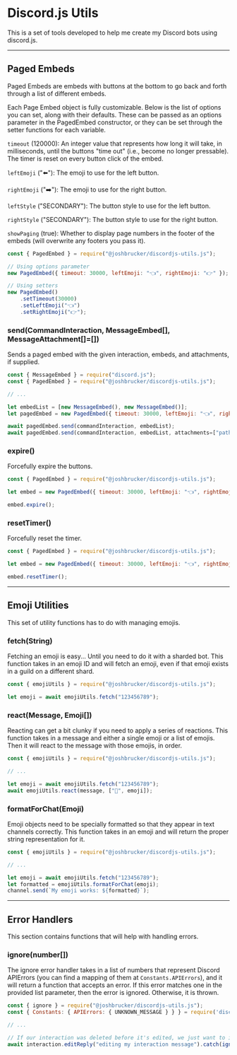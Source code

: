 # Discord.js Utils
This is a set of tools developed to help me create my Discord bots using discord.js.

---

## Paged Embeds
Paged Embeds are embeds with buttons at the bottom to go back and forth through a list of different embeds.

Each Page Embed object is fully customizable. Below is the list of options you can set, along with their defaults. These can be passed as an options parameter in the PagedEmbed constructor, or they can be set through the setter functions for each variable.

`timeout` (120000): An integer value that represents how long it will take, in milliseconds, until the buttons "time out" (i.e., become no longer pressable). The timer is reset on every button click of the embed.

`leftEmoji`  ("⬅️"): The emoji to use for the left button.

`rightEmoji` ("➡️"): The emoji to use for the right button.

`leftStyle` ("SECONDARY"): The button style to use for the left button.

`rightStyle` ("SECONDARY"): The button style to use for the right button.

`showPaging` (true): Whether to display page numbers in the footer of the embeds (will overwrite any footers you pass it).


```javascript
const { PagedEmbed } = require("@joshbrucker/discordjs-utils.js");

// Using options parameter
new PagedEmbed({ timeout: 30000, leftEmoji: "👈", rightEmoji: "👉" });

// Using setters
new PagedEmbed()
    .setTimeout(30000)
    .setLeftEmoji("👈")
    .setRightEmoji("👉");
```

### send(CommandInteraction, MessageEmbed[], MessageAttachment[]=[])
Sends a paged embed with the given interaction, embeds, and attachments, if supplied.

```javascript
const { MessageEmbed } = require("discord.js");
const { PagedEmbed } = require("@joshbrucker/discordjs-utils.js");

// ...

let embedList = [new MessageEmbed(), new MessageEmbed()];
let pagedEmbed = new PagedEmbed({ timeout: 30000, leftEmoji: "👈", rightEmoji: "👉" });

await pagedEmbed.send(commandInteraction, embedList);
await pagedEmbed.send(commandInteraction, embedList, attachments=["path/to/png"]);
```

### expire()
Forcefully expire the buttons.

```javascript
const { PagedEmbed } = require("@joshbrucker/discordjs-utils.js");

let embed = new PagedEmbed({ timeout: 30000, leftEmoji: "👈", rightEmoji: "👉" });

embed.expire();
```

### resetTimer()
Forcefully reset the timer.

```javascript
const { PagedEmbed } = require("@joshbrucker/discordjs-utils.js");

let embed = new PagedEmbed({ timeout: 30000, leftEmoji: "👈", rightEmoji: "👉" });

embed.resetTimer();
```

---

## Emoji Utilities
This set of utility functions has to do with managing emojis.

### fetch(String)
Fetching an emoji is easy... Until you need to do it with a sharded bot. This function takes in an emoji ID and will fetch an emoji, even if that emoji exists in a guild on a different shard.

```javascript
const { emojiUtils } = require("@joshbrucker/discordjs-utils.js");

let emoji = await emojiUtils.fetch("123456789");
```

### react(Message, Emoji[])
Reacting can get a bit clunky if you need to apply a series of reactions. This function takes in a message and either a single emoji or a list of emojis. Then it will react to the message with those emojis, in order.

```javascript
const { emojiUtils } = require("@joshbrucker/discordjs-utils.js");

// ...

let emoji = await emojiUtils.fetch("123456789");
await emojiUtils.react(message, ["🥺", emoji]);
```

### formatForChat(Emoji)
Emoji objects need to be specially formatted so that they appear in text channels correctly. This function takes in an emoji and will return the proper string representation for it.

```javascript
const { emojiUtils } = require("@joshbrucker/discordjs-utils.js");

// ...

let emoji = await emojiUtils.fetch("123456789");
let formatted = emojiUtils.formatForChat(emoji);
channel.send(`My emoji works: ${formatted}`);
```

---

## Error Handlers
This section contains functions that will help with handling errors.

### ignore(number[])
The ignore error handler takes in a list of numbers that represent Discord APIErrors (you can find a mapping of them at `Constants.APIErrors`), and it will return a function that accepts an error. If this error matches one in the provided list parameter, then the error is ignored. Otherwise, it is thrown.

```javascript
const { ignore } = require("@joshbrucker/discordjs-utils.js");
const { Constants: { APIErrors: { UNKNOWN_MESSAGE } } } = require('discord.js');

// ...

// If our interaction was deleted before it's edited, we just want to ignore the resulting error.
await interaction.editReply("editing my interaction message").catch(ignore([UNKNOWN_MESSAGE]));
```